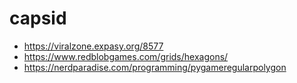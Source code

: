 # capsid

- https://viralzone.expasy.org/8577
- https://www.redblobgames.com/grids/hexagons/
- https://nerdparadise.com/programming/pygameregularpolygon


